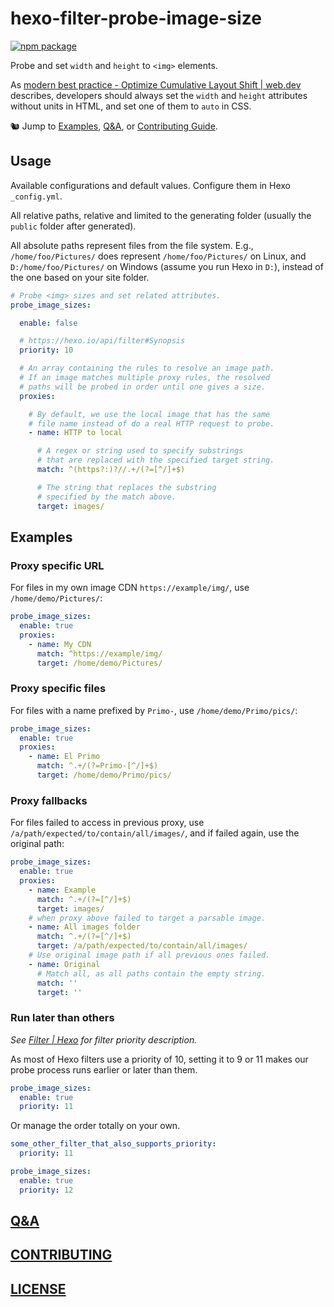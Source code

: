 # hexo-filter-probe-image-size

[![npm package](https://img.shields.io/npm/v/hexo-filter-probe-image-size)](https://www.npmjs.com/package/hexo-filter-probe-image-size)

Probe and set `width` and `height` to `<img>` elements.

As [modern best practice - Optimize Cumulative Layout Shift | web.dev](https://web.dev/optimize-cls/#modern-best-practice) describes, developers should always set the `width` and `height` attributes without units in HTML, and set one of them to `auto` in CSS.

🐿️ Jump to [Examples](#examples), [Q&A][q-a], or [Contributing Guide][contributing].

## Usage

Available configurations and default values. Configure them in Hexo `_config.yml`.

All relative paths, relative and limited to the generating folder (usually the `public` folder after generated).

All absolute paths represent files from the file system. E.g., `/home/foo/Pictures/` does represent `/home/foo/Pictures/` on Linux, and `D:/home/foo/Pictures/` on Windows (assume you run Hexo in `D:`), instead of the one based on your site folder.

```yaml
# Probe <img> sizes and set related attributes.
probe_image_sizes:

  enable: false

  # https://hexo.io/api/filter#Synopsis
  priority: 10

  # An array containing the rules to resolve an image path.
  # If an image matches multiple proxy rules, the resolved
  # paths will be probed in order until one gives a size.
  proxies:

    # By default, we use the local image that has the same
    # file name instead of do a real HTTP request to probe.
    - name: HTTP to local

      # A regex or string used to specify substrings
      # that are replaced with the specified target string.
      match: ^(https?:)?//.+/(?=[^/]+$)

      # The string that replaces the substring
      # specified by the match above.
      target: images/
```

## Examples

### Proxy specific URL

For files in my own image CDN `https://example/img/`, use `/home/demo/Pictures/`:

```yaml
probe_image_sizes:
  enable: true
  proxies:
    - name: My CDN
      match: ^https://example/img/
      target: /home/demo/Pictures/
```

### Proxy specific files

For files with a name prefixed by `Primo-`, use `/home/demo/Primo/pics/`:

```yaml
probe_image_sizes:
  enable: true
  proxies:
    - name: El Primo
      match: ^.+/(?=Primo-[^/]+$)
      target: /home/demo/Primo/pics/
```

### Proxy fallbacks

For files failed to access in previous proxy, use `/a/path/expected/to/contain/all/images/`, and if failed again, use the original path:

```yaml
probe_image_sizes:
  enable: true
  proxies:
    - name: Example
      match: ^.+/(?=[^/]+$)
      target: images/
    # when proxy above failed to target a parsable image.
    - name: All images folder
      match: ^.+/(?=[^/]+$)
      target: /a/path/expected/to/contain/all/images/
    # Use original image path if all previous ones failed.
    - name: Original
      # Match all, as all paths contain the empty string.
      match: ''
      target: ''
```

### Run later than others

_See [Filter | Hexo](https://hexo.io/api/filter#Synopsis) for filter priority description._

As most of Hexo filters use a priority of 10, setting it to 9 or 11 makes our probe process runs earlier or later than them.

```yaml
probe_image_sizes:
  enable: true
  priority: 11
```

Or manage the order totally on your own.

```yaml
some_other_filter_that_also_supports_priority:
  priority: 11

probe_image_sizes:
  enable: true
  priority: 12
```

## [Q&A][q-a]

## [CONTRIBUTING][contributing]

## [LICENSE](LICENSE)

[q-a]: https://github.com/PaperStrike/hexo-filter-probe-image-size/discussions/categories/q-a
[contributing]: https://github.com/PaperStrike/hexo-filter-probe-image-size/blob/main/.github/CONTRIBUTING.md
